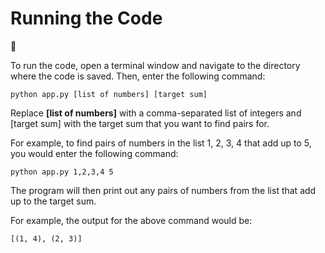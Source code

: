 <h1>Running the Code</h1>

:rocket:

To run the code, open a terminal window and navigate to the directory where the code is saved. Then, enter the following command:

```
python app.py [list of numbers] [target sum]
```

Replace <strong>[list of numbers]</strong> with a comma-separated list of integers and [target sum] with the target sum that you want to find pairs for.

For example, to find pairs of numbers in the list 1, 2, 3, 4 that add up to 5, you would enter the following command:

```
python app.py 1,2,3,4 5
```

The program will then print out any pairs of numbers from the list that add up to the target sum.

For example, the output for the above command would be:

```
[(1, 4), (2, 3)]
```